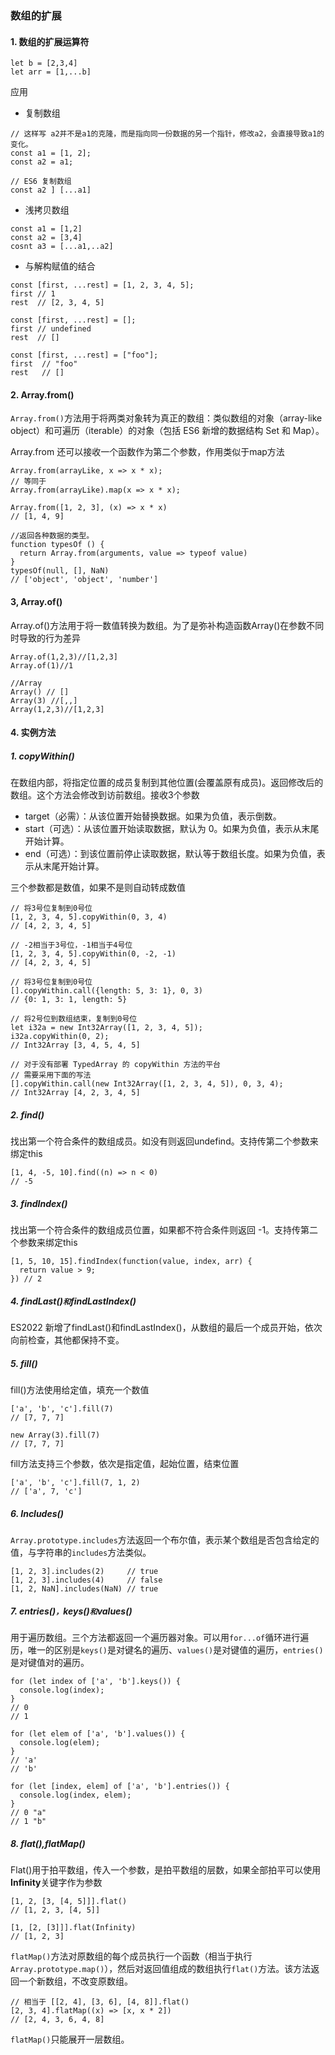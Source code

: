 ### 数组的扩展

#### 1. 数组的扩展运算符

```
let b = [2,3,4]
let arr = [1,...b]
```

应用

- 复制数组

```
// 这样写 a2并不是a1的克隆，而是指向同一份数据的另一个指针，修改a2，会直接导致a1的变化。
const a1 = [1, 2];
const a2 = a1;

// ES6 复制数组
const a2 ] [...a1]
```

- 浅拷贝数组

```
const a1 = [1,2]
const a2 = [3,4]
cosnt a3 = [...a1,..a2]
```

- 与解构赋值的结合

```
const [first, ...rest] = [1, 2, 3, 4, 5];
first // 1
rest  // [2, 3, 4, 5]

const [first, ...rest] = [];
first // undefined
rest  // []

const [first, ...rest] = ["foo"];
first  // "foo"
rest   // []
```



#### 2. Array.from()

`Array.from()`方法用于将两类对象转为真正的数组：类似数组的对象（array-like object）和可遍历（iterable）的对象（包括 ES6 新增的数据结构 Set 和 Map）。

Array.from 还可以接收一个函数作为第二个参数，作用类似于map方法

```
Array.from(arrayLike, x => x * x);
// 等同于
Array.from(arrayLike).map(x => x * x);

Array.from([1, 2, 3], (x) => x * x)
// [1, 4, 9]
```

```
//返回各种数据的类型。
function typesOf () {
  return Array.from(arguments, value => typeof value)
}
typesOf(null, [], NaN)
// ['object', 'object', 'number']
```



#### 3, Array.of()

Array.of()方法用于将一数值转换为数组。为了是弥补构造函数Array()在参数不同时导致的行为差异

```
Array.of(1,2,3)//[1,2,3]
Array.of(1)//1

//Array
Array() // []
Array(3) //[,,]
Array(1,2,3)//[1,2,3]
```



#### 4. 实例方法

##### 1. copyWithin()

在数组内部，将指定位置的成员复制到其他位置(会覆盖原有成员)。返回修改后的数组。这个方法会修改到访前数组。接收3个参数

- target（必需）：从该位置开始替换数据。如果为负值，表示倒数。
- start（可选）：从该位置开始读取数据，默认为 0。如果为负值，表示从末尾开始计算。
- end（可选）：到该位置前停止读取数据，默认等于数组长度。如果为负值，表示从末尾开始计算。

三个参数都是数值，如果不是则自动转成数值

```
// 将3号位复制到0号位
[1, 2, 3, 4, 5].copyWithin(0, 3, 4)
// [4, 2, 3, 4, 5]

// -2相当于3号位，-1相当于4号位
[1, 2, 3, 4, 5].copyWithin(0, -2, -1)
// [4, 2, 3, 4, 5]

// 将3号位复制到0号位
[].copyWithin.call({length: 5, 3: 1}, 0, 3)
// {0: 1, 3: 1, length: 5}

// 将2号位到数组结束，复制到0号位
let i32a = new Int32Array([1, 2, 3, 4, 5]);
i32a.copyWithin(0, 2);
// Int32Array [3, 4, 5, 4, 5]

// 对于没有部署 TypedArray 的 copyWithin 方法的平台
// 需要采用下面的写法
[].copyWithin.call(new Int32Array([1, 2, 3, 4, 5]), 0, 3, 4);
// Int32Array [4, 2, 3, 4, 5]
```

##### 2. find()

找出第一个符合条件的数组成员。如没有则返回undefind。支持传第二个参数来绑定this

```
[1, 4, -5, 10].find((n) => n < 0)
// -5
```

##### 3. findIndex()

找出第一个符合条件的数组成员位置，如果都不符合条件则返回 -1。支持传第二个参数来绑定this

```
[1, 5, 10, 15].findIndex(function(value, index, arr) {
  return value > 9;
}) // 2
```

##### 4. findLast()`和`findLastIndex()

ES2022 新增了findLast()和findLastIndex()，从数组的最后一个成员开始，依次向前检查，其他都保持不变。

##### 5. fill()

fill()方法使用给定值，填充一个数值

```
['a', 'b', 'c'].fill(7)
// [7, 7, 7]

new Array(3).fill(7)
// [7, 7, 7]
```

fill方法支持三个参数，依次是指定值，起始位置，结束位置

```
['a', 'b', 'c'].fill(7, 1, 2)
// ['a', 7, 'c']
```

##### 6. Includes()

`Array.prototype.includes`方法返回一个布尔值，表示某个数组是否包含给定的值，与字符串的`includes`方法类似。

```
[1, 2, 3].includes(2)     // true
[1, 2, 3].includes(4)     // false
[1, 2, NaN].includes(NaN) // true
```

##### 7. entries()`，`keys()`和`values()

用于遍历数组。三个方法都返回一个遍历器对象。可以用`for...of`循环进行遍历，唯一的区别是`keys()`是对键名的遍历、`values()`是对键值的遍历，`entries()`是对键值对的遍历。

```
for (let index of ['a', 'b'].keys()) {
  console.log(index);
}
// 0
// 1

for (let elem of ['a', 'b'].values()) {
  console.log(elem);
}
// 'a'
// 'b'

for (let [index, elem] of ['a', 'b'].entries()) {
  console.log(index, elem);
}
// 0 "a"
// 1 "b"
```

##### 8. flat(),flatMap()

Flat()用于拍平数组，传入一个参数，是拍平数组的层数，如果全部拍平可以使用**Infinity**关键字作为参数

```
[1, 2, [3, [4, 5]]].flat()
// [1, 2, 3, [4, 5]]

[1, [2, [3]]].flat(Infinity)
// [1, 2, 3]
```

`flatMap()`方法对原数组的每个成员执行一个函数（相当于执行`Array.prototype.map()`），然后对返回值组成的数组执行`flat()`方法。该方法返回一个新数组，不改变原数组。

```
// 相当于 [[2, 4], [3, 6], [4, 8]].flat()
[2, 3, 4].flatMap((x) => [x, x * 2])
// [2, 4, 3, 6, 4, 8]
```

`flatMap()`只能展开一层数组。
